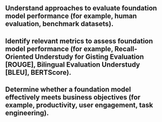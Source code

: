 ## Understand approaches to evaluate foundation model performance (for example, human evaluation, benchmark datasets).
## Identify relevant metrics to assess foundation model performance (for example, Recall-Oriented Understudy for Gisting Evaluation [ROUGE], Bilingual Evaluation Understudy [BLEU], BERTScore).
## Determine whether a foundation model effectively meets business objectives (for example, productivity, user engagement, task engineering).